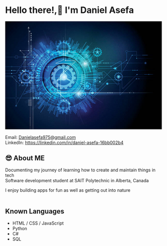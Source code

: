 # Hello there!,👋 I'm Daniel Asefa<br>

![Picture](image.jpg)

Email: Danielasefa975@gmail.com<br>
LinkedIn: https://linkedin.com/in/daniel-asefa-16bb002b4

## 😎 About ME
Documenting my journey of learning how to create and maintain things in tech<br> 
Software development student at SAIT Polytechnic in Alberta, Canada<br>

I enjoy building apps for fun as well as getting out into nature<br><br>

## Known Languages
* HTML / CSS / JavaScript
* Python
* C#
* SQL

<!--
**CoffeeMug975/CoffeeMug975** is a ✨ _special_ ✨ repository because its `README.md` (this file) appears on your GitHub profile.

Here are some ideas to get you started:

- 🔭 I’m currently working on ...
- 🌱 I’m currently learning ...
- 👯 I’m looking to collaborate on ...
- 🤔 I’m looking for help with ...
- 💬 Ask me about ...
- 📫 How to reach me: ...
- 😄 Pronouns: ...
- ⚡ Fun fact: ...
-->
